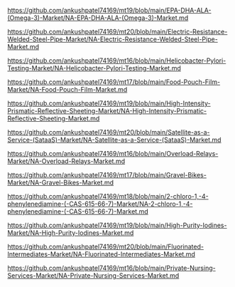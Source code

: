 <p><a href="https://github.com/ankushpatel74169/mt19/blob/main/EPA-DHA-ALA-(Omega-3)-Market/NA-EPA-DHA-ALA-(Omega-3)-Market.md">https://github.com/ankushpatel74169/mt19/blob/main/EPA-DHA-ALA-(Omega-3)-Market/NA-EPA-DHA-ALA-(Omega-3)-Market.md</a></p><p><a href="https://github.com/ankushpatel74169/mt20/blob/main/Electric-Resistance-Welded-Steel-Pipe-Market/NA-Electric-Resistance-Welded-Steel-Pipe-Market.md">https://github.com/ankushpatel74169/mt20/blob/main/Electric-Resistance-Welded-Steel-Pipe-Market/NA-Electric-Resistance-Welded-Steel-Pipe-Market.md</a></p><p><a href="https://github.com/ankushpatel74169/mt16/blob/main/Helicobacter-Pylori-Testing-Market/NA-Helicobacter-Pylori-Testing-Market.md">https://github.com/ankushpatel74169/mt16/blob/main/Helicobacter-Pylori-Testing-Market/NA-Helicobacter-Pylori-Testing-Market.md</a></p><p><a href="https://github.com/ankushpatel74169/mt17/blob/main/Food-Pouch-Film-Market/NA-Food-Pouch-Film-Market.md">https://github.com/ankushpatel74169/mt17/blob/main/Food-Pouch-Film-Market/NA-Food-Pouch-Film-Market.md</a></p><p><a href="https://github.com/ankushpatel74169/mt19/blob/main/High-Intensity-Prismatic-Reflective-Sheeting-Market/NA-High-Intensity-Prismatic-Reflective-Sheeting-Market.md">https://github.com/ankushpatel74169/mt19/blob/main/High-Intensity-Prismatic-Reflective-Sheeting-Market/NA-High-Intensity-Prismatic-Reflective-Sheeting-Market.md</a></p><p><a href="https://github.com/ankushpatel74169/mt20/blob/main/Satellite-as-a-Service-(SataaS)-Market/NA-Satellite-as-a-Service-(SataaS)-Market.md">https://github.com/ankushpatel74169/mt20/blob/main/Satellite-as-a-Service-(SataaS)-Market/NA-Satellite-as-a-Service-(SataaS)-Market.md</a></p><p><a href="https://github.com/ankushpatel74169/mt16/blob/main/Overload-Relays-Market/NA-Overload-Relays-Market.md">https://github.com/ankushpatel74169/mt16/blob/main/Overload-Relays-Market/NA-Overload-Relays-Market.md</a></p><p><a href="https://github.com/ankushpatel74169/mt17/blob/main/Gravel-Bikes-Market/NA-Gravel-Bikes-Market.md">https://github.com/ankushpatel74169/mt17/blob/main/Gravel-Bikes-Market/NA-Gravel-Bikes-Market.md</a></p><p><a href="https://github.com/ankushpatel74169/mt18/blob/main/2-chloro-1,-4-phenylenediamine-(-CAS-615-66-7)-Market/NA-2-chloro-1,-4-phenylenediamine-(-CAS-615-66-7)-Market.md">https://github.com/ankushpatel74169/mt18/blob/main/2-chloro-1,-4-phenylenediamine-(-CAS-615-66-7)-Market/NA-2-chloro-1,-4-phenylenediamine-(-CAS-615-66-7)-Market.md</a></p><p><a href="https://github.com/ankushpatel74169/mt19/blob/main/High-Purity-Iodines-Market/NA-High-Purity-Iodines-Market.md">https://github.com/ankushpatel74169/mt19/blob/main/High-Purity-Iodines-Market/NA-High-Purity-Iodines-Market.md</a></p><p><a href="https://github.com/ankushpatel74169/mt20/blob/main/Fluorinated-Intermediates-Market/NA-Fluorinated-Intermediates-Market.md">https://github.com/ankushpatel74169/mt20/blob/main/Fluorinated-Intermediates-Market/NA-Fluorinated-Intermediates-Market.md</a></p><p><a href="https://github.com/ankushpatel74169/mt16/blob/main/Private-Nursing-Services-Market/NA-Private-Nursing-Services-Market.md">https://github.com/ankushpatel74169/mt16/blob/main/Private-Nursing-Services-Market/NA-Private-Nursing-Services-Market.md</a></p>
